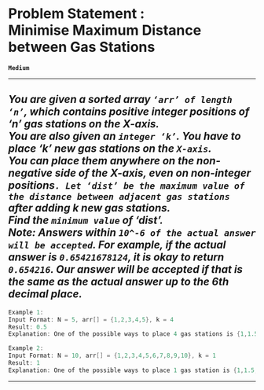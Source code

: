 # Problem Statement : <br> Minimise Maximum Distance between Gas Stations

**`Medium`**

---

## _You are given a sorted array `‘arr’ of length ‘n’`, which contains positive integer positions of ‘n’ gas stations on the X-axis.<br> You are also given an `integer ‘k’`. You have to place ‘k’ new gas stations on the `X-axis`. <br> You can place them anywhere on the non-negative side of the X-axis, even on non-integer positions`. Let ‘dist’ be the maximum value of the distance between adjacent gas stations `after adding k new gas stations. <br>Find the `minimum value` of ‘dist’. <br> Note: Answers within `10^-6 of the actual answer will be accepted`. For example, if the actual answer is `0.65421678124`, it is okay to return `0.654216`. Our answer will be accepted if that is the same as the actual answer up to the 6th decimal place._

```cpp
Example 1:
Input Format: N = 5, arr[] = {1,2,3,4,5}, k = 4
Result: 0.5
Explanation: One of the possible ways to place 4 gas stations is {1,1.5,2,2.5,3,3.5,4,4.5,5}. Thus the maximum difference between adjacent gas stations is 0.5. Hence, the value of ‘dist’ is 0.5. It can be shown that there is no possible way to add 4 gas stations in such a way that the value of ‘dist’ is lower than this.
```

```cpp
Example 2:
Input Format: N = 10, arr[] = {1,2,3,4,5,6,7,8,9,10}, k = 1
Result: 1
Explanation: One of the possible ways to place 1 gas station is {1,1.5,2,3,4,5,6,7,8,9,10}. Thus the maximum difference between adjacent gas stations is still 1. Hence, the value of ‘dist’ is 1. It can be shown that there is no possible way to add 1 gas station in such a way that the value of ‘dist’ is lower than this.
```

---
